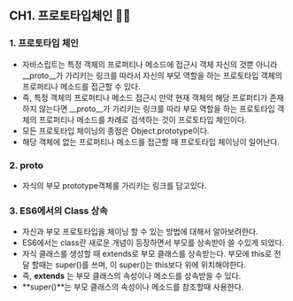 ## **CH1. 프로토타입체인 💁🏻**

### 1. **프로토타입 체인**

- 자바스립트는 특정 객체의 프로퍼티나 메소드에 접근시 객체 자신의 것뿐 아니라 __proto__가 가리키는 링크를 따라서 자신의 부모 역할을 하는 프로토타입 객체의 프로퍼티나 메소드를 접근할 수 있다.
- 즉, 특정 객체의 프로퍼티나 메소드 접근시 만약 현재 객체의 해당 프로퍼티가 존재하지 않는다면 __proto__가 가리키는 링크를 따라 부모 역할을 하는 프로토타입 객체의 프로퍼티나 메소드를 차례로 검색하는 것이 프로토타입 체인이다.
- 모든 프로토타입 체이닝의 종점은 Object.prototype이다.
- 해당 객체에 없는 프로퍼티나 메소드를 접근할 때 프로토타입 체이닝이 일어난다.

### 2. __**proto**__

- 자식의 부모 prototype객체를 가리키는 링크를 담고있다.

### 3. ES6에서의 Class 상속

- 자신과 부모 프로토타입을 체이닝 할 수 있는 방법에 대해서 알아보려한다.
- ES6에서는 class란 새로운 개념이 등장하면서 부모를 상속받아 쓸 수있게 되었다.
- 자식 클래스를 생성할 때 extends로 부모 클래스를 상속받는다. 부모에 this로 전달 할때는 super()를 쓰며, 이 super()는 this보다 위에 위치해야한다.
- 즉, **extends** 는 부모 클래스의 속성이나 메소드를 상속받을 수 있다.
- **super()**는 부모 클래스의 속성이나 메소드를 참조할때 사용한다.
